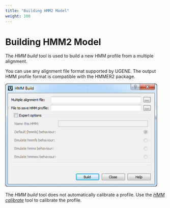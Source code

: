 ```yaml
---
title: "Building HMM2 Model"
weight: 100
---
```


# Building HMM2 Model

The _HMM build_ tool is used to build a new HMM profile from a multiple alignment.

You can use any alignment file format supported by UGENE. The output HMM profile format is compatible with the HMMER2 package.

![](/images/65930810/65930811.png)

The _HMM build_ tool does not automatically calibrate a profile. Use the [_HMM calibrate_](calibrating-hmm2-model) tool to calibrate the profile.
